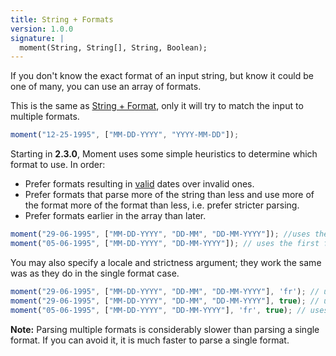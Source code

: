```yaml
---
title: String + Formats
version: 1.0.0
signature: |
  moment(String, String[], String, Boolean);
---
```



If you don't know the exact format of an input string, but know it could be one of many, you can use an array of formats.

This is the same as [String + Format](#/parsing/string-format/), only it will try to match the input to multiple formats.

```javascript
moment("12-25-1995", ["MM-DD-YYYY", "YYYY-MM-DD"]);
```

Starting in **2.3.0**, Moment uses some simple heuristics to determine which format to use. In order:

 * Prefer formats resulting in [valid](#/parsing/is-valid/) dates over invalid ones.
 * Prefer formats that parse more of the string than less and use more of the format more of the format than less, i.e. prefer stricter parsing.
 * Prefer formats earlier in the array than later.

```javascript
moment("29-06-1995", ["MM-DD-YYYY", "DD-MM", "DD-MM-YYYY"]); //uses the last format
moment("05-06-1995", ["MM-DD-YYYY", "DD-MM-YYYY"]); // uses the first format
```

You may also specify a locale and strictness argument; they work the same was as they do in the single format case.

```javascript
moment("29-06-1995", ["MM-DD-YYYY", "DD-MM", "DD-MM-YYYY"], 'fr'); // uses 'fr' locale
moment("29-06-1995", ["MM-DD-YYYY", "DD-MM", "DD-MM-YYYY"], true); // uses strict parsing
moment("05-06-1995", ["MM-DD-YYYY", "DD-MM-YYYY"], 'fr', true); // uses 'fr' locale and strict parsing
```

**Note:** Parsing multiple formats is considerably slower than parsing a single format. If you can avoid it, it is much faster to parse a single format.
